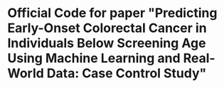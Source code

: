 # Official Code for paper "Predicting Early-Onset Colorectal Cancer in Individuals Below Screening Age Using Machine Learning and Real-World Data: Case Control Study"
